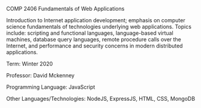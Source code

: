 COMP 2406 Fundamentals of Web Applications

Introduction to Internet application development; emphasis on computer science fundamentals of technologies underlying web applications. Topics include: scripting and functional languages, language-based virtual machines, database query languages, remote procedure calls over the Internet, and performance and security concerns in modern distributed applications.

Term: Winter 2020

Professor: David Mckenney

Programming Language: JavaScript

Other Languages/Technologies: NodeJS, ExpressJS, HTML, CSS, MongoDB
